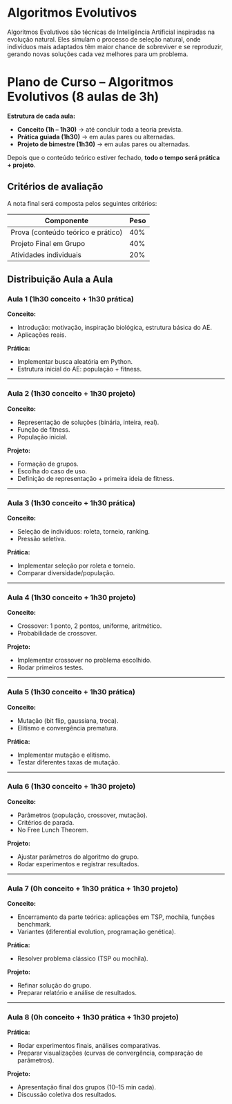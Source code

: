 # **Algoritmos Evolutivos**


Algoritmos Evolutivos são técnicas de Inteligência Artificial inspiradas na evolução natural. Eles simulam o processo de seleção natural, onde indivíduos mais adaptados têm maior chance de sobreviver e se reproduzir, gerando novas soluções cada vez melhores para um problema.


# **Plano de Curso – Algoritmos Evolutivos (8 aulas de 3h)**

**Estrutura de cada aula:**

* **Conceito (1h – 1h30)** → até concluir toda a teoria prevista.
* **Prática guiada (1h30)** → em aulas pares ou alternadas.
* **Projeto de bimestre (1h30)** → em aulas pares ou alternadas.

Depois que o conteúdo teórico estiver fechado, **todo o tempo será prática + projeto**.

## Critérios de avaliação

A nota final será composta pelos seguintes critérios:

| Componente                          | Peso |
| ----------------------------------- | ---- |
| Prova (conteúdo teórico e prático)  | 40%  |
| Projeto Final em Grupo              | 40%  |
| Atividades individuais              | 20%  |


## **Distribuição Aula a Aula**

### **Aula 1 (1h30 conceito + 1h30 prática)**

**Conceito:**

* Introdução: motivação, inspiração biológica, estrutura básica do AE.
* Aplicações reais.

**Prática:**

* Implementar busca aleatória em Python.
* Estrutura inicial do AE: população + fitness.

---

### **Aula 2 (1h30 conceito + 1h30 projeto)**

**Conceito:**

* Representação de soluções (binária, inteira, real).
* Função de fitness.
* População inicial.

**Projeto:**

* Formação de grupos.
* Escolha do caso de uso.
* Definição de representação + primeira ideia de fitness.

---

### **Aula 3 (1h30 conceito + 1h30 prática)**

**Conceito:**

* Seleção de indivíduos: roleta, torneio, ranking.
* Pressão seletiva.

**Prática:**

* Implementar seleção por roleta e torneio.
* Comparar diversidade/população.

---

### **Aula 4 (1h30 conceito + 1h30 projeto)**

**Conceito:**

* Crossover: 1 ponto, 2 pontos, uniforme, aritmético.
* Probabilidade de crossover.

**Projeto:**

* Implementar crossover no problema escolhido.
* Rodar primeiros testes.

---

### **Aula 5 (1h30 conceito + 1h30 prática)**

**Conceito:**

* Mutação (bit flip, gaussiana, troca).
* Elitismo e convergência prematura.

**Prática:**

* Implementar mutação e elitismo.
* Testar diferentes taxas de mutação.

---

### **Aula 6 (1h30 conceito + 1h30 projeto)**

**Conceito:**

* Parâmetros (população, crossover, mutação).
* Critérios de parada.
* No Free Lunch Theorem.

**Projeto:**

* Ajustar parâmetros do algoritmo do grupo.
* Rodar experimentos e registrar resultados.

---

### **Aula 7 (0h conceito + 1h30 prática + 1h30 projeto)**

**Conceito:**

* Encerramento da parte teórica: aplicações em TSP, mochila, funções benchmark.
* Variantes (diferential evolution, programação genética).

**Prática:**

* Resolver problema clássico (TSP ou mochila).

**Projeto:**

* Refinar solução do grupo.
* Preparar relatório e análise de resultados.

---

### **Aula 8 (0h conceito + 1h30 prática + 1h30 projeto)**

**Prática:**

* Rodar experimentos finais, análises comparativas.
* Preparar visualizações (curvas de convergência, comparação de parâmetros).

**Projeto:**

* Apresentação final dos grupos (10–15 min cada).
* Discussão coletiva dos resultados.


